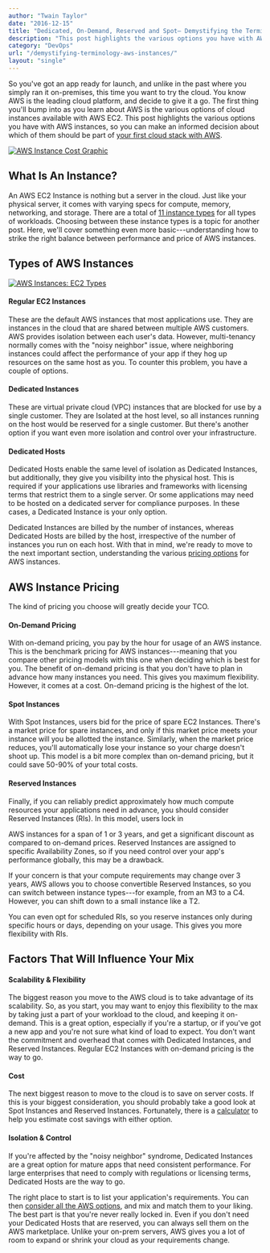 ```yaml
---
author: "Twain Taylor"
date: "2016-12-15"
title: "Dedicated, On-Demand, Reserved and Spot— Demystifying the Terminology of AWS Instances"
description: "This post highlights the various options you have with AWS instances, so you can make an informed decision about which should be part of your AWS stack."
category: "DevOps"
url: "/demystifying-terminology-aws-instances/"
layout: "single"
---
```



So you've got an app ready for launch, and unlike in the past where you simply ran it on-premises, this time you want to try the cloud. You know AWS is the leading cloud platform, and decide to give it a go. The first thing you'll bump into as you learn about AWS is the various options of cloud instances available with AWS EC2. This post highlights the various options you have with AWS instances, so you can make an informed decision about which of them should be part of [your first cloud stack with AWS](/getting-started-metricly-aws/).

[![AWS Instance Cost Graphic](https://s3-us-west-2.amazonaws.com/com-netuitive-app-usw2-public/wp-content/uploads/2017/07/Cloud-Graphictransparent.png)](https://s3-us-west-2.amazonaws.com/com-netuitive-app-usw2-public/wp-content/uploads/2017/07/Cloud-Graphictransparent.png)

What Is An Instance?
--------------------

An AWS EC2 Instance is nothing but a server in the cloud. Just like your physical server, it comes with varying specs for compute, memory, networking, and storage. There are a total of [11 instance types](https://aws.amazon.com/ec2/instance-types/) for all types of workloads. Choosing between these instance types is a topic for another post. Here, we'll cover something even more basic---understanding how to strike the right balance between performance and price of AWS instances.

Types of AWS Instances
----------------------

[![AWS Instances: EC2 Types](https://s3-us-west-2.amazonaws.com/com-netuitive-app-usw2-public/wp-content/uploads/2017/07/ec2.png)](https://s3-us-west-2.amazonaws.com/com-netuitive-app-usw2-public/wp-content/uploads/2017/07/ec2.png)

#### Regular EC2 Instances

These are the default AWS instances that most applications use. They are instances in the cloud that are shared between multiple AWS customers. AWS provides isolation between each user's data. However, multi-tenancy normally comes with the "noisy neighbor" issue, where neighboring instances could affect the performance of your app if they hog up resources on the same host as you. To counter this problem, you have a couple of options.

#### Dedicated Instances

These are virtual private cloud (VPC) instances that are blocked for use by a single customer. They are Isolated at the host level, so all instances running on the host would be reserved for a single customer. But there's another option if you want even more isolation and control over your infrastructure.

#### Dedicated Hosts

Dedicated Hosts enable the same level of isolation as Dedicated Instances, but additionally, they give you visibility into the physical host. This is required if your applications use libraries and frameworks with licensing terms that restrict them to a single server. Or some applications may need to be hosted on a dedicated server for compliance purposes. In these cases, a Dedicated Instance is your only option.

Dedicated Instances are billed by the number of instances, whereas Dedicated Hosts are billed by the host, irrespective of the number of instances you run on each host. With that in mind, we're ready to move to the next important section, understanding the various [pricing options](/demystify-your-ec2-cost-analysis) for AWS instances.

AWS Instance Pricing
--------------------

The kind of pricing you choose will greatly decide your TCO.

#### On-Demand Pricing

With on-demand pricing, you pay by the hour for usage of an AWS instance. This is the benchmark pricing for AWS instances---meaning that you compare other pricing models with this one when deciding which is best for you. The benefit of on-demand pricing is that you don't have to plan in advance how many instances you need. This gives you maximum flexibility. However, it comes at a cost. On-demand pricing is the highest of the lot.

#### Spot Instances

With Spot Instances, users bid for the price of spare EC2 Instances. There's a market price for spare instances, and only if this market price meets your instance will you be allotted the instance. Similarly, when the market price reduces, you'll automatically lose your instance so your charge doesn't shoot up. This model is a bit more complex than on-demand pricing, but it could save 50-90% of your total costs.

#### Reserved Instances

Finally, if you can reliably predict approximately how much compute resources your applications need in advance, you should consider Reserved Instances (RIs). In this model, users lock in

AWS instances for a span of 1 or 3 years, and get a significant discount as compared to on-demand prices. Reserved Instances are assigned to specific Availability Zones, so if you need control over your app's performance globally, this may be a drawback.

If your concern is that your compute requirements may change over 3 years, AWS allows you to choose convertible Reserved Instances, so you can switch between instance types---for example, from an M3 to a C4. However, you can shift down to a small instance like a T2.

You can even opt for scheduled RIs, so you reserve instances only during specific hours or days, depending on your usage. This gives you more flexibility with RIs.

Factors That Will Influence Your Mix
------------------------------------

#### Scalability & Flexibility

The biggest reason you move to the AWS cloud is to take advantage of its scalability. So, as you start, you may want to enjoy this flexibility to the max by taking just a part of your workload to the cloud, and keeping it on-demand. This is a great option, especially if you're a startup, or if you've got a new app and you're not sure what kind of load to expect. You don't want the commitment and overhead that comes with Dedicated Instances, and Reserved Instances. Regular EC2 Instances with on-demand pricing is the way to go.

#### Cost

The next biggest reason to move to the cloud is to save on server costs. If this is your biggest consideration, you should probably take a good look at Spot Instances and Reserved Instances. Fortunately, there is a [calculator](https://awstcocalculator.com/) to help you estimate cost savings with either option.

#### Isolation & Control

If you're affected by the "noisy neighbor" syndrome, Dedicated Instances are a great option for mature apps that need consistent performance. For large enterprises that need to comply with regulations or licensing terms, Dedicated Hosts are the way to go.

The right place to start is to list your application's requirements. You can then [consider all the AWS options](/aws-monitoring-best-practices/), and mix and match them to your liking. The best part is that you're never really locked in. Even if you don't need your Dedicated Hosts that are reserved, you can always sell them on the AWS marketplace. Unlike your on-prem servers, AWS gives you a lot of room to expand or shrink your cloud as your requirements change.
